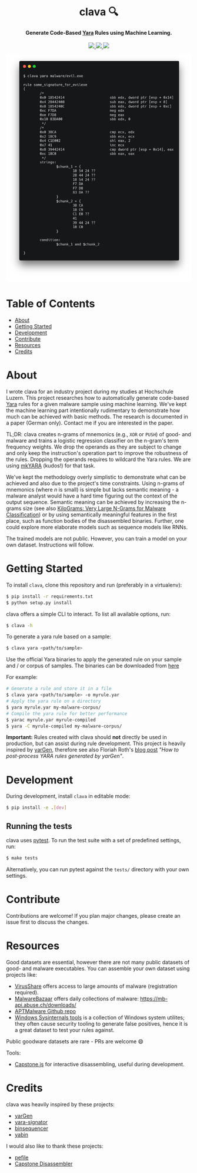 <h1 align="center">
  clava 🔍
  <br>
</h1>

<h4 align="center">Generate Code-Based <a href="https://virustotal.github.io/yara/" target="_blank">Yara</a> Rules using Machine Learning.</h4>
<p align="center">  
  <a href="https://github.com/strfx/clava/actions" target="_blank">
    <img src="https://img.shields.io/github/workflow/status/strfx/clava/build" />
  </a>
  <a href="https://github.com/strfx/clava/blob/main/LICENSE" target="_blank">
     <img src="https://img.shields.io/badge/License-MIT-blue.svg" />
  </a>
  <a href="http://mypy-lang.org/" target="_blank">
     <img src="http://www.mypy-lang.org/static/mypy_badge.svg" />
  </a>
</p>

<p align="center">
  <img src="https://github.com/strfx/clava/blob/main/docs/cli.png?raw=true" alt="clava CLI"/>
</p>

# Table of Contents

  * [About](#about)
  * [Getting Started](#getting-started)
  * [Development](#development)
  * [Contribute](#contribute)
  * [Resources](#resources)
  * [Credits](#credits)

# About

I wrote clava for an industry project during my studies at Hochschule Luzern. This project researches how to automatically generate code-based [Yara](https://virustotal.github.io/yara/) rules for a given malware sample using machine learning. We've kept the machine learning part intentionally rudimentary to demonstrate how much can be achieved with basic methods. The research is documented in a paper (German only). Contact me if you are interested in the paper.

TL;DR: clava creates n-grams of mnemonics (e.g., `XOR` or `PUSH`) of good- and malware and trains a logistic regression classifier on the n-gram's term frequency weights. We drop the operands as they are subject to change and only keep the instruction's operation part to improve the robustness of the rules. Dropping the operands requires to wildcard the Yara rules. We are using [mkYARA](https://github.com/fox-it/mkyara) (kudos!) for that task. 

We've kept the methodology overly simplistic to demonstrate what can be achieved and also due to the project's time constraints. Using n-grams of mnemonics (where *n* is small) is simple but lacks semantic meaning - a malware analyst would have a hard time figuring out the context of the output sequence. Semantic meaning can be achieved by increasing the n-grams size (see also [KiloGrams: Very Large N-Grams for Malware Classification](https://www.edwardraff.com/publications/kilograms.pdf)) or by using semantically meaningful features in the first place, such as function bodies of the disassembled binaries. Further, one could explore more elaborate models such as sequence models like RNNs.

The trained models are not public. However, you can train a model on your own dataset. Instructions will follow.


# Getting Started

To install `clava`, clone this repository and run (preferably in a virtualenv):

```sh
$ pip install -r requirements.txt
$ python setup.py install
```

clava offers a simple CLI to interact. To list all available options, run:

```sh
$ clava -h
```
To generate a yara rule based on a sample:

```sh
$ clava yara <path/to/sample>
```

Use the official Yara binaries to apply the generated rule on your sample
and / or corpus of samples. The binaries can be downloaded from [here](https://virustotal.github.io/yara/)

For example:
```sh
# Generate a rule and store it in a file
$ clava yara <path/to/sample> -o myrule.yar
# Apply the yara rule on a directory
$ yara myrule.yar my-malware-corpus/
# Compile the yara rule for better performance
$ yarac myrule.yar myrule-compiled
$ yara -C myrule-compiled my-malware-corpus/
```

**Important:** Rules created with clava should **not** directly be used in production, but can assist during rule development. This project is heavily inspired by [yarGen](https://github.com/Neo23x0/yarGen), therefore see also Floriah Roth's [blog post](https://cyb3rops.medium.com/how-to-post-process-yara-rules-generated-by-yargen-121d29322282) *"How to post-process YARA rules generated by yarGen"*.

# Development

During development, install `clava` in editable mode:

```sh
$ pip install -e .[dev]
```

## Running the tests

clava uses [pytest](https://docs.pytest.org/en/6.2.x/). To run the test suite with a set of predefined settings, run:

```sh
$ make tests
```

Alternatively, you can run pytest against the `tests/` directory with your own settings.

# Contribute

Contributions are welcome! If you plan major changes, please create an issue first to discuss the changes.

# Resources

Good datasets are essential, however there are not many public datasets of good- and malware executables. You can assemble your own dataset using projects like:

* [VirusShare](https://virusshare.com/) offers access to large amounts of malware (registration required).
* [MalwareBazaar](https://bazaar.abuse.ch/) offers daily collections of malware: https://mb-api.abuse.ch/downloads/
* [APTMalware Github repo](https://github.com/cyber-research/APTMalware)
* [Windows Sysinternals tools](https://docs.microsoft.com/en-us/sysinternals/) is a collection of Windows system utilites; they often cause security tooling to generate false positives, hence it is a great dataset to test your rules against.

Public goodware datasets are rare - PRs are welcome :smile:

Tools:
* [Capstone.js](https://alexaltea.github.io/capstone.js/) for interactive disassembling, useful during development.

# Credits

clava was heavily inspired by these projects:

* [yarGen](https://github.com/Neo23x0/yarGen)
* [yara-signator](https://github.com/fxb-cocacoding/yara-signator)
* [binsequencer](https://github.com/karttoon/binsequencer/)
* [yabin](https://github.com/AlienVault-OTX/yabin)

I would also like to thank these projects:
* [pefile](https://pypi.org/project/pefile/)
* [Capstone Disassembler](https://www.capstone-engine.org/)
